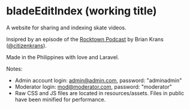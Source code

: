 # bladeEditIndex (working title)

A website for sharing and indexing skate videos.

Insipred by an episode of the [Rocktown Podcast](http://bladeordie.com/) by Brian Krans ([@citizenkrans](https://twitter.com/citizenkrans)).
 
Made in the Philippines with love and Laravel.

Notes:
- Admin account login: admin@admin.com, password: "adminadmin"
- Moderator login: mod@moderator.com, password: "moderator"
- Raw CSS and JS files are located in resources/assets. Files in public have been minified for performance.